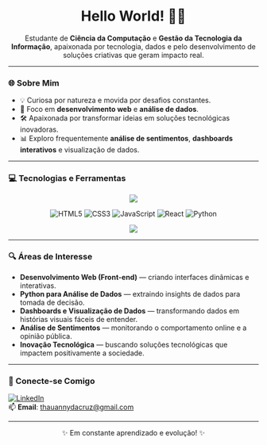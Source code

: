 <h1 align="center">Hello World! 👩‍💻</h1>

<p align="center">
  Estudante de <strong>Ciência da Computação</strong> e <strong>Gestão da Tecnologia da Informação</strong>, apaixonada por tecnologia, dados e pelo desenvolvimento de soluções criativas que geram impacto real.
</p>

---

### 🌐 Sobre Mim

- 💡 Curiosa por natureza e movida por desafios constantes.
- 🧠 Foco em **desenvolvimento web** e **análise de dados**.
- 🛠️ Apaixonada por transformar ideias em soluções tecnológicas inovadoras.
- 📊 Exploro frequentemente **análise de sentimentos**, **dashboards interativos** e visualização de dados.

---

### 💻 Tecnologias e Ferramentas

<p align="center">
  <a href="https://git.io/typing-svg">
    <img src="https://readme-typing-svg.herokuapp.com?font=Schibsted+Grotesk&size=18&pause=1000&color=BF7800&width=435&lines=%E2%9A%A0%EF%B8%8F+C%C3%B3digo+em+constante+evolu%C3%A7%C3%A3o+(assim+como+eu)." />
  </a>
</p>

<div align="center">

![HTML5](https://img.shields.io/badge/HTML5-E34F26?style=for-the-badge&logo=html5&logoColor=white)
![CSS3](https://img.shields.io/badge/Tailwind_CSS-38B2AC?style=for-the-badge&logo=tailwind-css&logoColor=white)
![JavaScript](https://img.shields.io/badge/JavaScript-F7DF1E?style=for-the-badge&logo=javascript&logoColor=black)
![React](https://img.shields.io/badge/React-20232A?style=for-the-badge&logo=react&logoColor=61DAFB)
![Python](https://img.shields.io/badge/Python-3776AB?style=for-the-badge&logo=python&logoColor=white)

</div>

<p align="center">
 <img src="https://github-readme-stats.vercel.app/api/top-langs/?username=thauannydacruzz&layout=compact&theme=tokyonight" />
</p>

---

### 🔍 Áreas de Interesse

- **Desenvolvimento Web (Front-end)** — criando interfaces dinâmicas e interativas.
- **Python para Análise de Dados** — extraindo insights de dados para tomada de decisão.
- **Dashboards e Visualização de Dados** — transformando dados em histórias visuais fáceis de entender.
- **Análise de Sentimentos** — monitorando o comportamento online e a opinião pública.
- **Inovação Tecnológica** — buscando soluções tecnológicas que impactem positivamente a sociedade.

---

### 🤝 Conecte-se Comigo

[![LinkedIn](https://img.shields.io/badge/LinkedIn-0077B5?style=flat&logo=linkedin&logoColor=white)](www.linkedin.com/in/thauannydacruz)  
📫 **Email**: thauannydacruz@gmail.com

---

<p align="center">✨ Em constante aprendizado e evolução! ✨</p>
